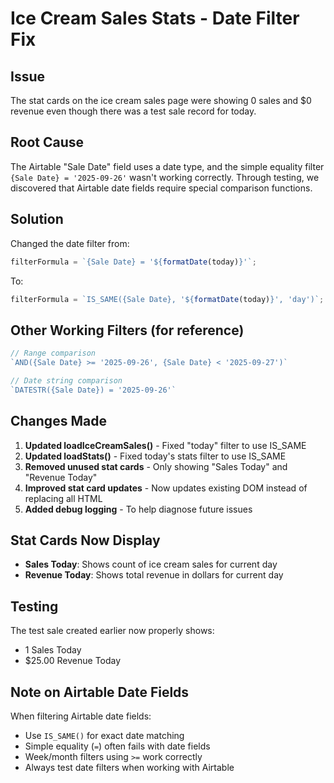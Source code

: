 # Ice Cream Sales Stats - Date Filter Fix

## Issue
The stat cards on the ice cream sales page were showing 0 sales and $0 revenue even though there was a test sale record for today.

## Root Cause
The Airtable "Sale Date" field uses a date type, and the simple equality filter `{Sale Date} = '2025-09-26'` wasn't working correctly. Through testing, we discovered that Airtable date fields require special comparison functions.

## Solution
Changed the date filter from:
```javascript
filterFormula = `{Sale Date} = '${formatDate(today)}'`;
```

To:
```javascript
filterFormula = `IS_SAME({Sale Date}, '${formatDate(today)}', 'day')`;
```

## Other Working Filters (for reference)
```javascript
// Range comparison
`AND({Sale Date} >= '2025-09-26', {Sale Date} < '2025-09-27')`

// Date string comparison
`DATESTR({Sale Date}) = '2025-09-26'`
```

## Changes Made

1. **Updated loadIceCreamSales()** - Fixed "today" filter to use IS_SAME
2. **Updated loadStats()** - Fixed today's stats filter to use IS_SAME
3. **Removed unused stat cards** - Only showing "Sales Today" and "Revenue Today"
4. **Improved stat card updates** - Now updates existing DOM instead of replacing all HTML
5. **Added debug logging** - To help diagnose future issues

## Stat Cards Now Display
- **Sales Today**: Shows count of ice cream sales for current day
- **Revenue Today**: Shows total revenue in dollars for current day

## Testing
The test sale created earlier now properly shows:
- 1 Sales Today
- $25.00 Revenue Today

## Note on Airtable Date Fields
When filtering Airtable date fields:
- Use `IS_SAME()` for exact date matching
- Simple equality (`=`) often fails with date fields
- Week/month filters using `>=` work correctly
- Always test date filters when working with Airtable
